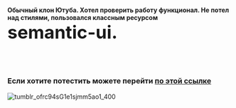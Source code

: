 <h4>Обычный клон Ютуба. Хотел проверить работу функционал. Не потел над стилями, пользовался классным ресурсом <span style='font-size:40px'>semantic-ui.</span></h4>
<br/>
<br/>
<h3>Если хотите потестить можете перейти <a href="https://romantic-tesla-84d036.netlify.app/">по этой ссылке </a></h3>

![tumblr_ofrc94sG1e1sjmm5ao1_400](https://user-images.githubusercontent.com/68692894/91636067-a1f07e80-ea1f-11ea-9695-25dc149cdac5.gif)


